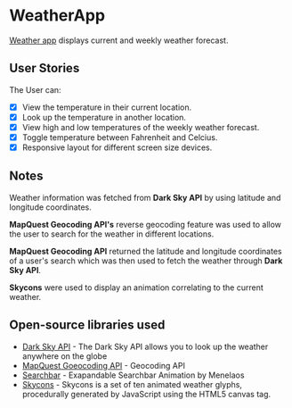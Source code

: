 # WeatherApp
[Weather app](https://rhijke.github.io/WeatherAppDisplay/) displays current and weekly weather forecast.

## User Stories

The User can:

- [X] View the temperature in their current location.
- [X] Look up the temperature in another location.
- [X] View high and low temperatures of the weekly weather forecast.
- [X] Toggle temperature between Fahrenheit and Celcius.
- [X] Responsive layout for different screen size devices.

## Notes

Weather information was fetched from **Dark Sky API** by using latitude and longitude coordinates.

**MapQuest Geocoding API's** reverse geocoding feature was used to allow the user to search for the weather in different locations.

**MapQuest Geocoding API** returned the latitude and longitude coordinates of a user's search which was then used to fetch the weather through **Dark Sky API**.

**Skycons** were used to display an animation correlating to the current weather.

## Open-source libraries used

- [Dark Sky API](https://darksky.net/dev) - The Dark Sky API allows you to look up the weather anywhere on the globe
- [MapQuest Goeocoding API](https://developer.mapquest.com/documentation/geocoding-api/) - Geocoding API
- [Searchbar](https://codepen.io/menelaosly/pen/rZddyb) - Exapandable Searchbar Animation by Menelaos
- [Skycons](https://darkskyapp.github.io/skycons/) - Skycons is a set of ten animated weather glyphs, procedurally generated by JavaScript using the HTML5 canvas tag.
